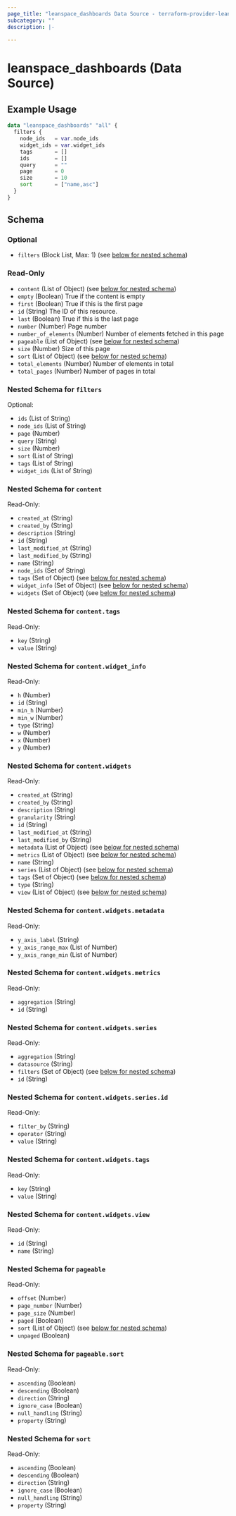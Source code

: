 ```yaml
---
page_title: "leanspace_dashboards Data Source - terraform-provider-leanspace"
subcategory: ""
description: |-
  
---
```


# leanspace_dashboards (Data Source)



## Example Usage

```terraform
data "leanspace_dashboards" "all" {
  filters {
    node_ids   = var.node_ids
    widget_ids = var.widget_ids
    tags       = []
    ids        = []
    query      = ""
    page       = 0
    size       = 10
    sort       = ["name,asc"]
  }
}
```

<!-- schema generated by tfplugindocs -->
## Schema

### Optional

- `filters` (Block List, Max: 1) (see [below for nested schema](#nestedblock--filters))

### Read-Only

- `content` (List of Object) (see [below for nested schema](#nestedatt--content))
- `empty` (Boolean) True if the content is empty
- `first` (Boolean) True if this is the first page
- `id` (String) The ID of this resource.
- `last` (Boolean) True if this is the last page
- `number` (Number) Page number
- `number_of_elements` (Number) Number of elements fetched in this page
- `pageable` (List of Object) (see [below for nested schema](#nestedatt--pageable))
- `size` (Number) Size of this page
- `sort` (List of Object) (see [below for nested schema](#nestedatt--sort))
- `total_elements` (Number) Number of elements in total
- `total_pages` (Number) Number of pages in total

<a id="nestedblock--filters"></a>
### Nested Schema for `filters`

Optional:

- `ids` (List of String)
- `node_ids` (List of String)
- `page` (Number)
- `query` (String)
- `size` (Number)
- `sort` (List of String)
- `tags` (List of String)
- `widget_ids` (List of String)


<a id="nestedatt--content"></a>
### Nested Schema for `content`

Read-Only:

- `created_at` (String)
- `created_by` (String)
- `description` (String)
- `id` (String)
- `last_modified_at` (String)
- `last_modified_by` (String)
- `name` (String)
- `node_ids` (Set of String)
- `tags` (Set of Object) (see [below for nested schema](#nestedobjatt--content--tags))
- `widget_info` (Set of Object) (see [below for nested schema](#nestedobjatt--content--widget_info))
- `widgets` (Set of Object) (see [below for nested schema](#nestedobjatt--content--widgets))

<a id="nestedobjatt--content--tags"></a>
### Nested Schema for `content.tags`

Read-Only:

- `key` (String)
- `value` (String)


<a id="nestedobjatt--content--widget_info"></a>
### Nested Schema for `content.widget_info`

Read-Only:

- `h` (Number)
- `id` (String)
- `min_h` (Number)
- `min_w` (Number)
- `type` (String)
- `w` (Number)
- `x` (Number)
- `y` (Number)


<a id="nestedobjatt--content--widgets"></a>
### Nested Schema for `content.widgets`

Read-Only:

- `created_at` (String)
- `created_by` (String)
- `description` (String)
- `granularity` (String)
- `id` (String)
- `last_modified_at` (String)
- `last_modified_by` (String)
- `metadata` (List of Object) (see [below for nested schema](#nestedobjatt--content--widgets--metadata))
- `metrics` (List of Object) (see [below for nested schema](#nestedobjatt--content--widgets--metrics))
- `name` (String)
- `series` (List of Object) (see [below for nested schema](#nestedobjatt--content--widgets--series))
- `tags` (Set of Object) (see [below for nested schema](#nestedobjatt--content--widgets--tags))
- `type` (String)
- `view` (List of Object) (see [below for nested schema](#nestedobjatt--content--widgets--view))

<a id="nestedobjatt--content--widgets--metadata"></a>
### Nested Schema for `content.widgets.metadata`

Read-Only:

- `y_axis_label` (String)
- `y_axis_range_max` (List of Number)
- `y_axis_range_min` (List of Number)


<a id="nestedobjatt--content--widgets--metrics"></a>
### Nested Schema for `content.widgets.metrics`

Read-Only:

- `aggregation` (String)
- `id` (String)


<a id="nestedobjatt--content--widgets--series"></a>
### Nested Schema for `content.widgets.series`

Read-Only:

- `aggregation` (String)
- `datasource` (String)
- `filters` (Set of Object) (see [below for nested schema](#nestedobjatt--content--widgets--series--filters))
- `id` (String)

<a id="nestedobjatt--content--widgets--series--filters"></a>
### Nested Schema for `content.widgets.series.id`

Read-Only:

- `filter_by` (String)
- `operator` (String)
- `value` (String)



<a id="nestedobjatt--content--widgets--tags"></a>
### Nested Schema for `content.widgets.tags`

Read-Only:

- `key` (String)
- `value` (String)


<a id="nestedobjatt--content--widgets--view"></a>
### Nested Schema for `content.widgets.view`

Read-Only:

- `id` (String)
- `name` (String)




<a id="nestedatt--pageable"></a>
### Nested Schema for `pageable`

Read-Only:

- `offset` (Number)
- `page_number` (Number)
- `page_size` (Number)
- `paged` (Boolean)
- `sort` (List of Object) (see [below for nested schema](#nestedobjatt--pageable--sort))
- `unpaged` (Boolean)

<a id="nestedobjatt--pageable--sort"></a>
### Nested Schema for `pageable.sort`

Read-Only:

- `ascending` (Boolean)
- `descending` (Boolean)
- `direction` (String)
- `ignore_case` (Boolean)
- `null_handling` (String)
- `property` (String)



<a id="nestedatt--sort"></a>
### Nested Schema for `sort`

Read-Only:

- `ascending` (Boolean)
- `descending` (Boolean)
- `direction` (String)
- `ignore_case` (Boolean)
- `null_handling` (String)
- `property` (String)
